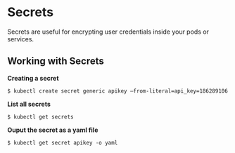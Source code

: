 # Secrets

Secrets are useful for encrypting user credentials inside your pods or services.

## Working with Secrets

**Creating a secret**

```text
$ kubectl create secret generic apikey —from-literal=api_key=186289106
```

**List all secrets**

```text
$ kubectl get secrets
```

**Ouput the secret as a yaml file**

```text
$ kubectl get secret apikey -o yaml
```

